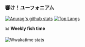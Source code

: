 ### 響け！ユーフォニアム

<!--
**yz1509/yz1509** is a ✨ _special_ ✨ repository because its `README.md` (this file) appears on your GitHub profile.

Here are some ideas to get you started:

- 🔭 I’m currently working on ...
- 🌱 I’m currently learning ...
- 👯 I’m looking to collaborate on ...
- 🤔 I’m looking for help with ...
- 💬 Ask me about ...
- 📫 How to reach me: ...
- 😄 Pronouns: ...
- ⚡ Fun fact: ...
-->

[![Anurag's github stats](https://github-readme-stats.vercel.app/api?username=yz1509&hide=stars&count_private=true)](https://github.com/anuraghazra/github-readme-stats)
[![Top Langs](https://github-readme-stats.vercel.app/api/top-langs/?username=yz1509&layout=compact)](https://github.com/anuraghazra/github-readme-stats)

📊 **Weekly fish time**

![Wwakatime stats](https://github-readme-stats-taupe-two.vercel.app/api/wakatime?username=kumiko&hide_title=true&hide_border=true&langs_count=5)
